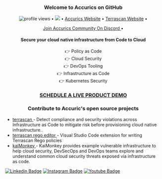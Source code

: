 <h3 align="center">
Welcome to Accurics on GitHub</h3> 
<p align="center">
  <img src="https://gpvc.arturio.dev/accurics" alt="profile views"> •  
  <a href="https://twitter.com/intent/follow?screen_name=AccuricsSec&tw_p=followbutton"><img src="https://img.shields.io/twitter/follow/AccuricsSec?label=%40AccuricsSec&style=social"></a>  •
  <a href="https://www.accurics.com"> Accurics Website</a> •
   <a href="https://runterrascan.io"> Terrascan Website</a> •
   
</p>
<p align="center"> <a href="https://discord.com/invite/accurics-community"> Join Accurics Community On Discord </a> • </p>




 <h4 align="center" > Secure your cloud native infrastructure from Code to Cloud  </h4>
<p align="center">
   👉 Policy as Code <br> 
   👉 Cloud Security <br> 
   👉 DevOps Tooling <br> 
   👉 Infrastructure as Code <br> 
   👉 Kubernetes Security <br> 
</p>

<h3 align="center"><a href="https://start.accurics.com/WR-2020-04-0415-Demo-Request_LP-Reg.html"> SCHEDULE A LIVE PRODUCT DEMO  </a></h3>
<h3 align="center">Contribute to Accuric's open source projects</h3>

<p align="center">

- <a href="https://github.com/accurics/terrascan"> terrascan </a> - Detect compliance and security violations across Infrastructure as Code to mitigate risk before provisioning cloud native infrastructure.. 
- <a href="https://github.com/accurics/terrascan-rego-editor"> terrascan rego editor </a> - Visual Studio Code extension for writing Terrascan Rego policies
- <a href="https://github.com/accurics/KaiMonkey"> kaiMonkey </a> - KaiMonkey provides example vulnerable infrastructure to help cloud security, DevSecOps and DevOps teams explore and understand common cloud security threats exposed via infrastructure as code.
</p>



[![Linkedin Badge](https://img.shields.io/badge/accurics-mycompany/?style=flat-square&logo=Linkedin&logoColor=white&link=https://www.linkedin.com/company/accurics/mycompany/)](https://www.linkedin.com/company/accurics/mycompany/)
[![Instagram Badge](https://img.shields.io/badge/accurics-purple?style=flat-square&logo=instagram&logoColor=white&link=https://www.instagram.com/accuricssec/)](https://www.instagram.com/accuricssec/)
[![Youtube Badge](https://img.shields.io/badge/-accurics-darkred?style=flat-square&logo=youtube&logoColor=white&link=https://www.youtube.com/channel/UCJLxFL_rYhA0XInqpn3xEIQ)](https://www.youtube.com/channel/UCJLxFL_rYhA0XInqpn3xEIQ)


